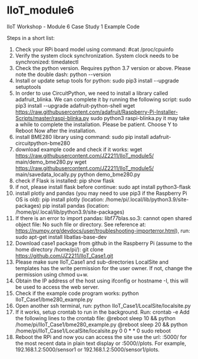# IIoT_module6
IIoT Workshop - Module 6 
Case Study 1 Example Code

Steps in a short list:
1.	Check your RPi board model using command:
  #cat  /proc/cpuinfo
2.	Verify the system clock synchronization. System clock needs to be synchronized:
  timedatectl
3.	Check the python version. Requires python 3.7 version or above. Please note the double dash:
  python --version  
4.	Install or update setup tools for python:
  sudo pip3 install --upgrade setuptools
5.	In order to use CircuitPython, we need to install a library called adafruit_blinka. We can complete it by running the following script:
  sudo pip3 install --upgrade adafruit-python-shell 
  wget https://raw.githubusercontent.com/adafruit/Raspberry-Pi-Installer-Scripts/master/raspi-blinka.py 
  sudo python3 raspi-blinka.py
it may take a while to complete the installation. Please be patient. Choose Y to Reboot Now after the installation.  
6.	install BME280 library using command: 
  sudo pip install adafruit-circuitpython-bme280 
7.	download example code and check if it works:
  wget https://raw.githubusercontent.com/JZ2211/IIoT_module5/ main/demo_bme280.py 
  wget https://raw.githubusercontent.com/JZ2211/IIoT_module5/ main/savedata_locally.py 
  python demo_bme280.py
8.	check if Flask is installed:  pip show flask
9.	if not, please install flask before continue: sudo apt install python3-flask
10.	install plotly and pandas (you may need to use pip3 if the Raspberry Pi OS is old): 
  pip install plotly (location: /home/pi/.local/lib/python3.9/site-packages)
  pip install pandas (location: /home/pi/.local/lib/python3.9/site-packages)
11.	If there is an error to import pandas: libf77blas.so.3: cannot open shared object file: No such file or directory. See reference at: https://numpy.org/devdocs/user/troubleshooting-importerror.html), run: 
  sudo apt-get install libatlas-base-dev 
12.	Download case1 package from github in the Raspberry Pi (assume to the home directory /home/pi/):
  git clone https://github.com/JZ2211/IIoT_Case1.git
13.	Please make sure IIoT_Case1 and sub-directories LocalSite and templates has the write permission for the user owner. If not, change the permission using chmod u+w.
14.	Obtain the IP address of the host using ifconfig or hostname -I, this will be used to access the web server.
15.	Check if the example code program works: 
 python IIoT_Case1/bme280_example.py
16.	Open another ssh terminal, run: 
  python IIoT_Case1/LocalSite/localsite.py
17.	If it works, setup crontab to run in the background. Run:
  crontab -e 
Add the following lines to the crontab file: 
  @reboot sleep 10 && python /home/pi/IIoT_Case1/bme280_example.py
  @reboot sleep 20 && python /home/pi/IIoT_Case1/LocalSite/localsite.py
  0 0 * * 0 sudo reboot
18.	Reboot the RPi and now you can access the site use the url: <ip-address>:5000/<sensorID> for the most recent data in plain text display or <ip-address>:5000/<sensorID>/plots. For example, 192.168.1.2:5000/sensor1  or 192.168.1.2:5000/sensor1/plots. 
